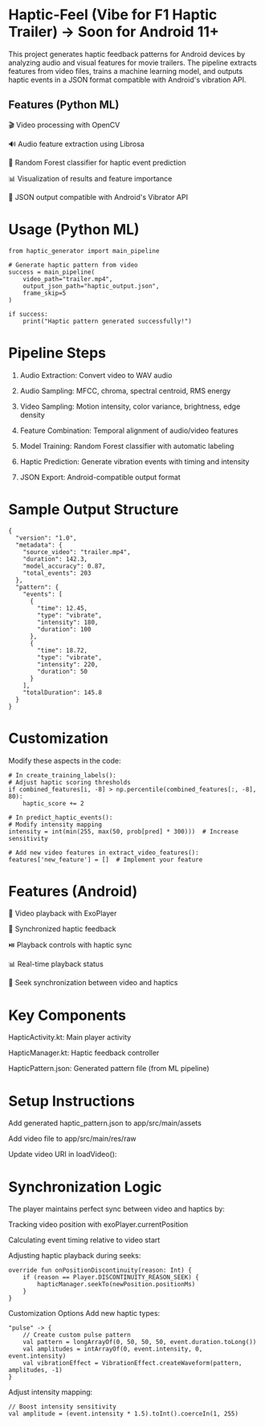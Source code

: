 # Haptic-Feel (Vibe for F1 Haptic Trailer) -> Soon for Android 11+
This project generates haptic feedback patterns for Android devices by analyzing audio and visual features for movie trailers. The pipeline extracts features from video files, trains a machine learning model, and outputs haptic events in a JSON format compatible with Android's vibration API.

## Features (Python ML)

🎬 Video processing with OpenCV

🔊 Audio feature extraction using Librosa

🤖 Random Forest classifier for haptic event prediction

📊 Visualization of results and feature importance

📱 JSON output compatible with Android's Vibrator API

# Usage (Python ML)

```
from haptic_generator import main_pipeline

# Generate haptic pattern from video
success = main_pipeline(
    video_path="trailer.mp4",
    output_json_path="haptic_output.json",
    frame_skip=5
)

if success:
    print("Haptic pattern generated successfully!")
```

# Pipeline Steps
1) Audio Extraction: Convert video to WAV audio

2) Audio Sampling: MFCC, chroma, spectral centroid, RMS energy

3) Video Sampling: Motion intensity, color variance, brightness, edge density

3) Feature Combination: Temporal alignment of audio/video features

4) Model Training: Random Forest classifier with automatic labeling

5) Haptic Prediction: Generate vibration events with timing and intensity

6) JSON Export: Android-compatible output format

# Sample Output Structure

```
{
  "version": "1.0",
  "metadata": {
    "source_video": "trailer.mp4",
    "duration": 142.3,
    "model_accuracy": 0.87,
    "total_events": 203
  },
  "pattern": {
    "events": [
      {
        "time": 12.45,
        "type": "vibrate",
        "intensity": 180,
        "duration": 100
      },
      {
        "time": 18.72,
        "type": "vibrate",
        "intensity": 220,
        "duration": 50
      }
    ],
    "totalDuration": 145.8
  }
}
```

# Customization
Modify these aspects in the code:

```
# In create_training_labels():
# Adjust haptic scoring thresholds
if combined_features[i, -8] > np.percentile(combined_features[:, -8], 80):
    haptic_score += 2

# In predict_haptic_events():
# Modify intensity mapping
intensity = int(min(255, max(50, prob[pred] * 300)))  # Increase sensitivity

# Add new video features in extract_video_features():
features['new_feature'] = []  # Implement your feature
```

# Features (Android)

🎥 Video playback with ExoPlayer

📳 Synchronized haptic feedback

⏯️ Playback controls with haptic sync

📊 Real-time playback status

🔄 Seek synchronization between video and haptics

# Key Components 
HapticActivity.kt: Main player activity

HapticManager.kt: Haptic feedback controller

HapticPattern.json: Generated pattern file (from ML pipeline)

# Setup Instructions
Add generated haptic_pattern.json to app/src/main/assets

Add video file to app/src/main/res/raw

Update video URI in loadVideo():

# Synchronization Logic
The player maintains perfect sync between video and haptics by:

Tracking video position with exoPlayer.currentPosition

Calculating event timing relative to video start

Adjusting haptic playback during seeks:

```
override fun onPositionDiscontinuity(reason: Int) {
    if (reason == Player.DISCONTINUITY_REASON_SEEK) {
        hapticManager.seekTo(newPosition.positionMs)
    }
}
```

Customization Options
Add new haptic types:

```
"pulse" -> {
    // Create custom pulse pattern
    val pattern = longArrayOf(0, 50, 50, 50, event.duration.toLong())
    val amplitudes = intArrayOf(0, event.intensity, 0, event.intensity)
    val vibrationEffect = VibrationEffect.createWaveform(pattern, amplitudes, -1)
}
```
Adjust intensity mapping:

```
// Boost intensity sensitivity
val amplitude = (event.intensity * 1.5).toInt().coerceIn(1, 255)
```
